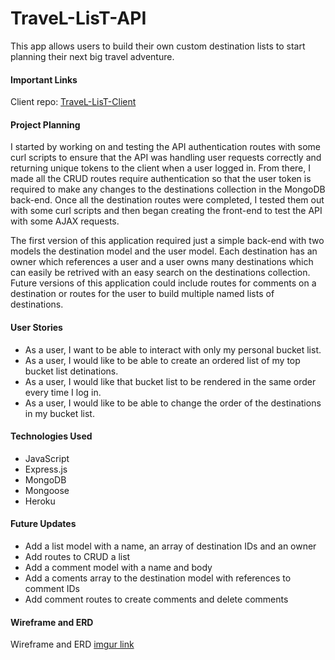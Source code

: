 # TraveL-LisT-API

This app allows users to build their own custom destination lists to start
planning their next big travel adventure.

#### Important Links

Client repo: [TraveL-LisT-Client](https://github.com/Gambinos14/TraveL-LisT-Client)

#### Project Planning
I started by working on and testing the API authentication routes with some curl
scripts to ensure that the API was handling user requests correctly and
returning unique tokens to the client when a user logged in. From there, I made
all the CRUD routes require authentication so that the user token is required to
make any changes to the destinations collection in the MongoDB back-end. Once
all the destination routes were completed, I tested them out with some curl
scripts and then began creating the front-end to test the API with some AJAX
requests.

The first version of this application required just a simple back-end with two
models the destination model and the user model. Each destination has an owner
which references a user and a user owns many destinations which can easily be
retrived with an easy search on the destinations collection. Future versions
of this application could include routes for comments on a destination or routes
for the user to build multiple named lists of destinations.


#### User Stories
* As a user, I want to be able to interact with only my personal bucket list.
* As a user, I would like to be able to create an ordered list of my top bucket
list detinations.
* As a user, I would like that bucket list to be rendered in the same order every
time I log in.
* As a user, I would like to be able to change the order of the destinations in
my bucket list.

#### Technologies Used
* JavaScript
* Express.js
* MongoDB
* Mongoose
* Heroku

#### Future Updates
* Add a list model with a name, an array of destination IDs and an owner
* Add routes to CRUD a list
* Add a comment model with a name and body
* Add a coments array to the destination model with references to comment IDs
* Add comment routes to create comments and delete comments

#### Wireframe and ERD

Wireframe and ERD [imgur link](https://imgur.com/TvBtjZ5)
